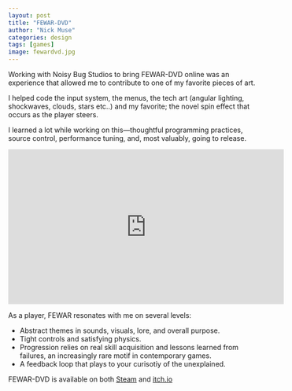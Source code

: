 ```yaml
---
layout: post
title: "FEWAR-DVD"
author: "Nick Muse"
categories: design
tags: [games]
image: fewardvd.jpg
---
```


Working with Noisy Bug Studios to bring FEWAR-DVD online was an experience that allowed me to contribute to one of my favorite pieces of art.

I helped code the input system, the menus, the tech art (angular lighting, shockwaves, clouds, stars etc..) and my favorite; the novel spin effect that occurs as the player steers.

I learned a lot while working on this—thoughtful programming practices, source control, performance tuning, and, most valuably, going to release.

<div class="featured-image"><iframe width="560" height="315" src="https://www.youtube.com/embed/Z4NSlU2r7UY" title="YouTube video player" frameborder="0" allow="accelerometer; autoplay; clipboard-write; encrypted-media; gyroscope; picture-in-picture; web-share" allowfullscreen></iframe></div>

As a player, FEWAR resonates with me on several levels:

- Abstract themes in sounds, visuals, lore, and overall purpose.
- Tight controls and satisfying physics.
- Progression relies on real skill acquisition and lessons learned from failures, an increasingly rare motif in contemporary games.
- A feedback loop that plays to your curisotiy of the unexplained.
 
<!-- FEWAR-DVD is available on both [Steam](https://store.steampowered.com/app/1769510/FEWARDVD/) and [itch.io](https://dev-dwarf.itch.io/fewar-dvd) -->
FEWAR-DVD is available on both <a href="https://store.steampowered.com/app/1769510/FEWARDVD/"><i class="fab fa-steam" aria-hidden="true"></i>Steam</a> and <a href="https://dev-dwarf.itch.io/fewar-dvd"><i class="fab fa-itch-io" aria-hidden="true"></i>itch.io</a>

